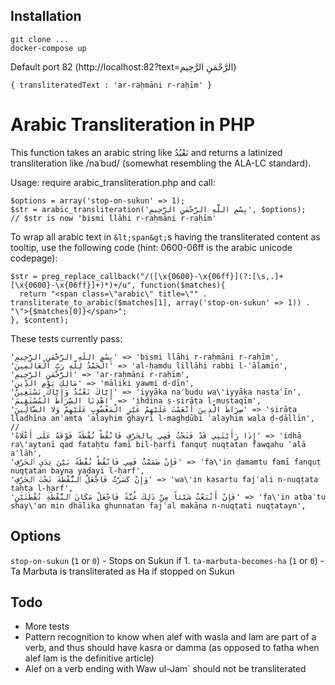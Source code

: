 Installation
-------
```
git clone ...
docker-compose up
```
Default port 82 (http://localhost:82?text=الرَّحْمَنِ الرَّحِيم)
```
{ transliteratedText : 'ar-raḥmāni r-raḥīm' }
```

Arabic Transliteration in PHP
==========================

This function takes an arabic string like نَعْبُدُ and returns a latinized transliteration like /naʿbud/ (somewhat resembling the ALA-LC standard).

Usage: require arabic_transliteration.php and call:

```
$options = array('stop-on-sukun' => 1);
$str = arabic_transliteration('بِسْمِ اللَّهِ الرَّحْمَنِ الرَّحِيمِ', $options);
// $str is now 'bismi llāhi r-raḥmāni r-raḥīm'
```

To wrap all arabic text in ```&lt;span&gt;```s having the transliterated content as tooltip, use the following code (hint: 0600-06ff is the arabic unicode codepage):

```
$str = preg_replace_callback("/([\x{0600}-\x{06ff}](?:[\s,.]+[\x{0600}-\x{06ff}]+)*)+/u", function($matches){
  return "<span class=\"arabic\" title=\"" . transliterate_to_arabic($matches[1], array('stop-on-sukun' => 1)) . "\">{$matches[0]}</span>";
}, $content);
```

These tests currently pass:

```
'بِسْمِ اللَّهِ الرَّحْمَنِ الرَّحِيمِ' => 'bismi llāhi r-raḥmāni r-raḥīm',
'الْحَمْدُ لِلَّهِ رَبِّ الْعَالَمِينَ' => 'al-ḥamdu lillāhi rabbi l-ʿālamīn',
'الرَّحْمَنِ الرَّحِيمِ' => 'ar-raḥmāni r-raḥīm',
'مَالِكِ يَوْمِ الدِّينِ' => 'māliki yawmi d-dīn',
'إِيَّاكَ نَعْبُدُ وَإِيَّاكَ نَسْتَعِينُ' => 'iyyāka naʿbudu wa\'iyyāka nastaʿīn',
'اهْدِنَا الصِّرَاطَ الْمُسْتَقِيمَ' => 'ihdina ṣ-ṣirāṭa l-mustaqīm',
'صِرَاطَ الَّذِينَ أَنْعَمْتَ عَلَيْهِمْ غَيْرِ الْمَغْضُوبِ عَلَيْهِمْ وَلا الضَّالِّينَ' => 'ṣirāṭa lladhīna anʿamta ʿalayhim ghayri l-maghḍūbi ʿalayhim wala ḍ-ḍāllīn',
//
'إِذَا رَأَيْتَنِي قَدْ فَتَحْتُ فَمِي بِالحَرْفِ فَانْقُطْ نُقْطَةً فَوْقَهُ عَلَى أَعْلَاهُ' => 'idhā ra\'aytanī qad fataḥtu famī bil-ḥarfi fanquṭ nuqṭatan fawqahu ʿalā aʿlāh',
'فَإِنْ ضَمَمْتُ فَمِي فَانْقُطْ نُقْطَةً بَيْنَ يَدَيِ ٱلحَرْفِ' => 'fa\'in ḍamamtu famī fanquṭ nuqṭatan bayna yadayi l-ḥarf',
'وَإِنْ كَسَرْتُ فَاجْعَلْ ٱلنُّقْطَةَ تَحْتَ ٱلحَرْفِ' => 'wa\'in kasartu fajʿali n-nuqṭata taḥta l-ḥarf',
'فَإِنْ أَتْبَعْتُ شَيْئاً مِنْ ذَلِكَ غُنَّةً فَاجْعَلْ مَكَانَ ٱلنُّقْطَةِ نُقْطَتَيْنِ' => 'fa\'in atbaʿtu shay\'an min dhālika ghunnatan fajʿal makāna n-nuqṭati nuqṭatayn',
```

Options
-------

```stop-on-sukun``` (```1``` or ```0```) - Stops on Sukun if 1.
```ta-marbuta-becomes-ha``` (```1``` or ```0```) - Ta Marbuta is transliterated as Ha if stopped on Sukun

Todo
----

* More tests
* Pattern recognition to know when alef with wasla and lam are part of a verb, and thus should have kasra or damma (as opposed to fatha when alef lam is the definitive article)
* Alef on a verb ending with Waw ul-Jam` should not be transliterated

